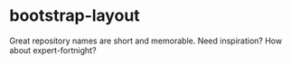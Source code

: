 # bootstrap-layout
Great repository names are short and memorable. Need inspiration? How about expert-fortnight?
